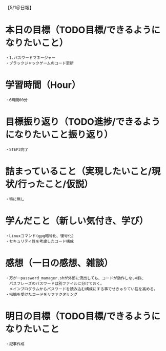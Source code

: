 【5/1＠日報】
# 本日の目標（TODO目標/できるようになりたいこと）
    ・1.パスワードマネージャー
    ・ブラックジャックゲームのコード更新
# 学習時間（Hour）
    ・6時間00分
# 目標振り返り（TODO進捗/できるようになりたいこと振り返り）
    ・STEP3完了
# 詰まっていること（実現したいこと/現状/行ったこと/仮説）
    ・特に無し
# 学んだこと（新しい気付き、学び）
    ・Linuxコマンド(gpg暗号化、復号化)
    ・セキュリティ性を考慮したコード構成
# 感想（一日の感想、雑談）
    ・万が一password_manager.shが外部に流出しても、コードが動作しない様に
    　パスフレーズのパスワードは別ファイルに分けておく。
    　メインプログラムからパスワードを読み込む構成にする事でせきゅりてい性を高める。
    ・指摘を受けたコードをリファクタリング
# 明日の目標（TODO目標/できるようになりたいこと
    ・記事作成
